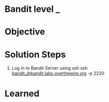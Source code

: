 # Bandit level _

# Objective


# Solution Steps
1. Log in to Bandit Server using ssh
    ssh bandit_@bandit.labs.overthewire.org -p 2220

# Learned
